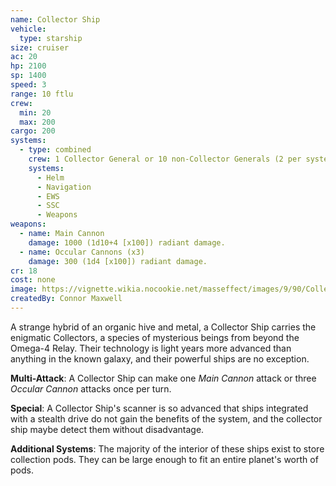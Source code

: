 ```yaml
---
name: Collector Ship
vehicle:
  type: starship
size: cruiser
ac: 20
hp: 2100
sp: 1400
speed: 3
range: 10 ftlu
crew:
  min: 20
  max: 200
cargo: 200
systems:
  - type: combined
    crew: 1 Collector General or 10 non-Collector Generals (2 per system)
    systems:
      - Helm
      - Navigation
      - EWS
      - SSC
      - Weapons
weapons:
  - name: Main Cannon
    damage: 1000 (1d10+4 [x100]) radiant damage.
  - name: Occular Cannons (x3)
    damage: 300 (1d4 [x100]) radiant damage.
cr: 18
cost: none
image: https://vignette.wikia.nocookie.net/masseffect/images/9/90/Collector_Cruiser.png/revision/latest/scale-to-width-down/300?cb=20100127135650
createdBy: Connor Maxwell
---
```


A strange hybrid of an organic hive and metal, a Collector Ship carries the enigmatic Collectors, a species of
mysterious beings from beyond the Omega-4 Relay. Their technology is light years more advanced than anything in
the known galaxy, and their powerful ships are no exception.

__Multi-Attack__: A Collector Ship can make one _Main Cannon_ attack or three _Occular Cannon_ attacks once per turn.

__Special__: A Collector Ship's scanner is so advanced that ships integrated with a stealth drive do not gain the benefits
of the system, and the collector ship maybe detect them without disadvantage.


__Additional Systems__: The majority of the interior of these ships exist to store collection pods. They can be
large enough to fit an entire planet's worth of pods.
